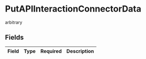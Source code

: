 # PutAPIInteractionConnectorData

arbitrary


## Fields

| Field       | Type        | Required    | Description |
| ----------- | ----------- | ----------- | ----------- |